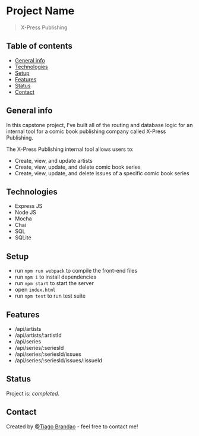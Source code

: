 # Project Name

> X-Press Publishing

## Table of contents

- [General info](#general-info)
- [Technologies](#technologies)
- [Setup](#setup)
- [Features](#features)
- [Status](#status)
- [Contact](#contact)

## General info

In this capstone project, I've built all of the routing and database logic for an internal tool for a comic book publishing company called X-Press Publishing.

The X-Press Publishing internal tool allows users to:

- Create, view, and update artists
- Create, view, update, and delete comic book series
- Create, view, update, and delete issues of a specific comic book series

## Technologies

- Express JS
- Node JS
- Mocha
- Chai
- SQL
- SQLite

## Setup

- run `npm run webpack` to compile the front-end files
- run `npm i` to install dependencies
- run `npm start` to start the server
- open `index.html`
- run `npm test` to run test suite

## Features

- /api/artists
- /api/artists/:artistId
- /api/series
- /api/series/:seriesId
- /api/series/:seriesId/issues
- /api/series/:seriesId/issues/:issueId

## Status

Project is: _completed_.

## Contact

Created by [@Tiago Brandao](https://www.imtiago.world/) - feel free to contact me!
